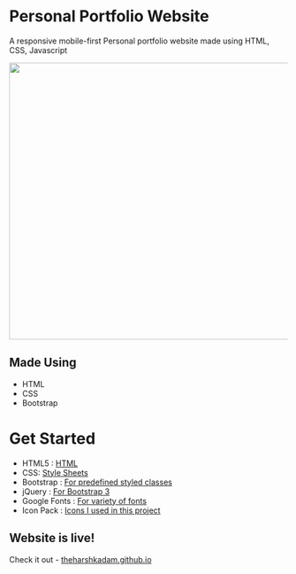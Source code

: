 # Personal Portfolio Website

A responsive mobile-first Personal portfolio website made using HTML, CSS, Javascript

<img src ="https://user-images.githubusercontent.com/77354987/203384916-0768ce3d-80ee-45f6-9ffc-311fc01cbb15.png" width=1000px height=500px>


## Made Using
- HTML
- CSS
- Bootstrap

# Get Started

- HTML5 : [HTML](https://developer.mozilla.org/en-US/docs/Web/HTML)
- CSS: [Style Sheets](https://developer.mozilla.org/en-US/docs/Learn/CSS)
- Bootstrap : [For predefined styled classes](https://getbootstrap.com/)
- jQuery : [For Bootstrap 3](https://jquery.com/download/)
- Google Fonts : [For variety of fonts](https://fonts.google.com/)
- Icon Pack : [Icons I used in this project](https://iconscout.com/unicons)

## Website is live!

Check it out - [theharshkadam.github.io](https://theharshkadam.github.io/)
